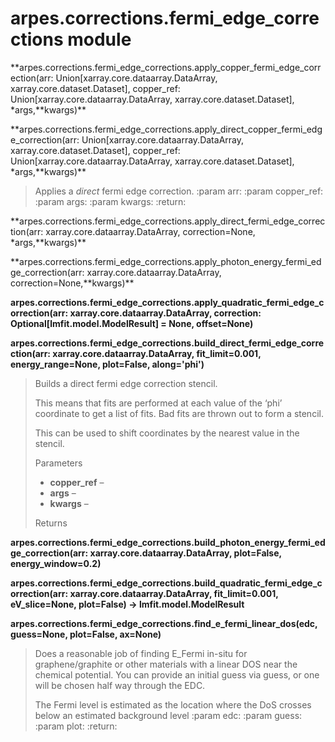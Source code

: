 arpes.corrections.fermi\_edge\_corrections module
=================================================

**arpes.corrections.fermi\_edge\_corrections.apply\_copper\_fermi\_edge\_correction(arr:
Union\[xarray.core.dataarray.DataArray, xarray.core.dataset.Dataset\],
copper\_ref: Union\[xarray.core.dataarray.DataArray,
xarray.core.dataset.Dataset\], \*args,**kwargs)\*\*

**arpes.corrections.fermi\_edge\_corrections.apply\_direct\_copper\_fermi\_edge\_correction(arr:
Union\[xarray.core.dataarray.DataArray, xarray.core.dataset.Dataset\],
copper\_ref: Union\[xarray.core.dataarray.DataArray,
xarray.core.dataset.Dataset\], \*args,**kwargs)\*\*

> Applies a *direct* fermi edge correction. :param arr: :param
> copper\_ref: :param args: :param kwargs: :return:

**arpes.corrections.fermi\_edge\_corrections.apply\_direct\_fermi\_edge\_correction(arr:
xarray.core.dataarray.DataArray, correction=None, \*args,**kwargs)\*\*

**arpes.corrections.fermi\_edge\_corrections.apply\_photon\_energy\_fermi\_edge\_correction(arr:
xarray.core.dataarray.DataArray, correction=None,**kwargs)\*\*

**arpes.corrections.fermi\_edge\_corrections.apply\_quadratic\_fermi\_edge\_correction(arr:
xarray.core.dataarray.DataArray, correction:
Optional\[lmfit.model.ModelResult\] = None, offset=None)**

**arpes.corrections.fermi\_edge\_corrections.build\_direct\_fermi\_edge\_correction(arr:
xarray.core.dataarray.DataArray, fit\_limit=0.001, energy\_range=None,
plot=False, along='phi')**

> Builds a direct fermi edge correction stencil.
>
> This means that fits are performed at each value of the ‘phi’
> coordinate to get a list of fits. Bad fits are thrown out to form a
> stencil.
>
> This can be used to shift coordinates by the nearest value in the
> stencil.
>
> Parameters  
> -   **copper\_ref** –
> -   **args** –
> -   **kwargs** –
>
> Returns  

**arpes.corrections.fermi\_edge\_corrections.build\_photon\_energy\_fermi\_edge\_correction(arr:
xarray.core.dataarray.DataArray, plot=False, energy\_window=0.2)**

**arpes.corrections.fermi\_edge\_corrections.build\_quadratic\_fermi\_edge\_correction(arr:
xarray.core.dataarray.DataArray, fit\_limit=0.001, eV\_slice=None,
plot=False) -&gt; lmfit.model.ModelResult**

**arpes.corrections.fermi\_edge\_corrections.find\_e\_fermi\_linear\_dos(edc,
guess=None, plot=False, ax=None)**

> Does a reasonable job of finding E\_Fermi in-situ for
> graphene/graphite or other materials with a linear DOS near the
> chemical potential. You can provide an initial guess via guess, or one
> will be chosen half way through the EDC.
>
> The Fermi level is estimated as the location where the DoS crosses
> below an estimated background level :param edc: :param guess: :param
> plot: :return:
